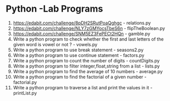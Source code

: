 # Python -Lab Programs

1. https://edabit.com/challenge/8pDH2SRutPoaQghgc - relations.py
2. https://edabit.com/challenge/NLY7zGMYocsTbeS6n - flipTheBoolean.py
3. https://edabit.com/challenge/SNM5EZ3FePECt2HQn - gamble.py
4. Write a python program to check whether the first and last letters of the given word is vowel or not ? - vowels.py
5. Write a python program to use break statement - seasons2.py
6. Write a python program to use continue statement - factors.py
7. Write a python program to count the number of digits - countDigits.py
8. Write a python program to filter integer,float,string from a list - lists.py
9. Write a python program to find the average of 10 numbers - average.py
10. Write a python program to find the factorial of a given number - factorial.py
11. Write a python program to traverse a list and print the values in it - printList.py


